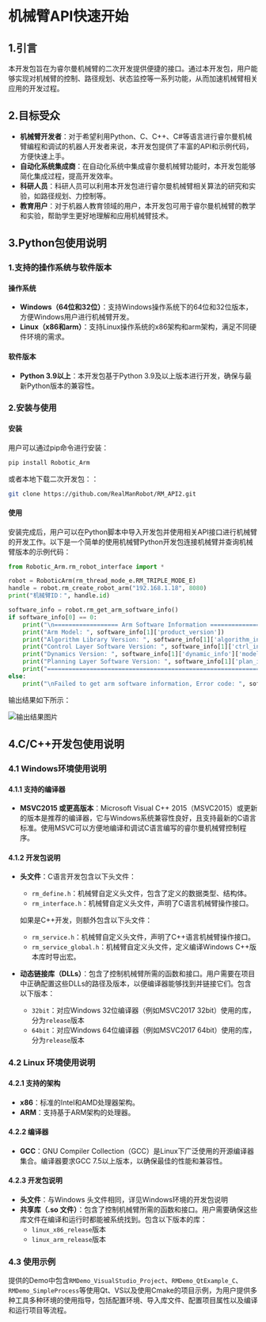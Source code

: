 # 机械臂API快速开始

## 1.引言

本开发包旨在为睿尔曼机械臂的二次开发提供便捷的接口。通过本开发包，用户能够实现对机械臂的控制、路径规划、状态监控等一系列功能，从而加速机械臂相关应用的开发过程。

## 2.目标受众

- **机械臂开发者**：对于希望利用Python、C、C++、C#等语言进行睿尔曼机械臂编程和调试的机器人开发者来说，本开发包提供了丰富的API和示例代码，方便快速上手。
- **自动化系统集成商**：在自动化系统中集成睿尔曼机械臂功能时，本开发包能够简化集成过程，提高开发效率。
- **科研人员**：科研人员可以利用本开发包进行睿尔曼机械臂相关算法的研究和实验，如路径规划、力控制等。
- **教育用户**：对于机器人教育领域的用户，本开发包可用于睿尔曼机械臂的教学和实验，帮助学生更好地理解和应用机械臂技术。

## 3.Python包使用说明

### 1.支持的操作系统与软件版本

#### 操作系统

- **Windows（64位和32位）**：支持Windows操作系统下的64位和32位版本，方便Windows用户进行机械臂开发。
- **Linux（x86和arm）**：支持Linux操作系统的x86架构和arm架构，满足不同硬件环境的需求。

#### 软件版本

- **Python 3.9以上**：本开发包基于Python 3.9及以上版本进行开发，确保与最新Python版本的兼容性。

### 2.安装与使用

#### 安装

用户可以通过pip命令进行安装：

```bash
pip install Robotic_Arm
```

或者本地下载二次开发包：：

```bash
git clone https://github.com/RealManRobot/RM_API2.git
```

#### 使用

安装完成后，用户可以在Python脚本中导入开发包并使用相关API接口进行机械臂的开发工作。以下是一个简单的使用机械臂Python开发包连接机械臂并查询机械臂版本的示例代码：

```python
from Robotic_Arm.rm_robot_interface import *

robot = RoboticArm(rm_thread_mode_e.RM_TRIPLE_MODE_E)
handle = robot.rm_create_robot_arm("192.168.1.18", 8080)
print("机械臂ID：", handle.id)

software_info = robot.rm_get_arm_software_info()
if software_info[0] == 0:
    print("\n================== Arm Software Information ==================")
    print("Arm Model: ", software_info[1]['product_version'])
    print("Algorithm Library Version: ", software_info[1]['algorithm_info']['version'])
    print("Control Layer Software Version: ", software_info[1]['ctrl_info']['version'])
    print("Dynamics Version: ", software_info[1]['dynamic_info']['model_version'])
    print("Planning Layer Software Version: ", software_info[1]['plan_info']['version'])
    print("==============================================================\n")
else:
    print("\nFailed to get arm software information, Error code: ", software_info[0], "\n")
```

输出结果如下所示：

![输出结果图片](https://github.com/RealManRobot/RM_API2/blob/main/image-20240710104820423.png)


## 4.C/C++开发包使用说明

### 4.1 Windows环境使用说明

#### 4.1.1 支持的编译器

- **MSVC2015 或更高版本**：Microsoft Visual C++ 2015（MSVC2015）或更新的版本是推荐的编译器，它与Windows系统兼容性良好，且支持最新的C语言标准。使用MSVC可以方便地编译和调试C语言编写的睿尔曼机械臂控制程序。

#### 4.1.2 开发包说明

- **头文件**：C语言开发包含以下头文件：
  
  - `rm_define.h`：机械臂自定义头文件，包含了定义的数据类型、结构体。
  - `rm_interface.h`：机械臂自定义头文件，声明了C语言机械臂操作接口。
  
  如果是C++开发，则额外包含以下头文件：
  
  - `rm_service.h`：机械臂自定义头文件，声明了C++语言机械臂操作接口。
  - `rm_service_global.h`：机械臂自定义头文件，定义编译Windows C++版本库时导出宏。
  
- **动态链接库（DLLs）**：包含了控制机械臂所需的函数和接口。用户需要在项目中正确配置这些DLLs的路径及版本，以便编译器能够找到并链接它们。包含以下版本：

  - `32bit`：对应Windows 32位编译器（例如MSVC2017 32bit）使用的库，分为`release`版本
  - `64bit`：对应Windows 64位编译器（例如MSVC2017 64bit）使用的库，分为`release`版本

### 4.2 Linux 环境使用说明

#### 4.2.1 支持的架构

- **x86**：标准的Intel和AMD处理器架构。
- **ARM**：支持基于ARM架构的处理器。

#### 4.2.2 编译器

- **GCC**：GNU Compiler Collection（GCC）是Linux下广泛使用的开源编译器集合。编译器要求GCC 7.5以上版本，以确保最佳的性能和兼容性。

#### 4.2.3 开发包说明

- **头文件**：与Windows 头文件相同，详见Windows环境的开发包说明
- **共享库（.so 文件）**：包含了控制机械臂所需的函数和接口。用户需要确保这些库文件在编译和运行时都能被系统找到。包含以下版本的库：
  - `linux_x86_release`版本
  - `linux_arm_release`版本

### 4.3 使用示例

提供的Demo中包含`RMDemo_VisualStudio_Project`、`RMDemo_QtExample_C`、`RMDemo_SimpleProcess`等使用Qt、VS以及使用Cmake的项目示例，为用户提供多种工具多种环境的使用指导，包括配置环境、导入库文件、配置项目属性以及编译和运行项目等流程。

